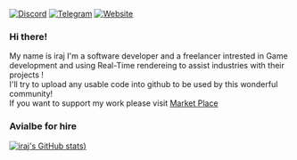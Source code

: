 [![Discord](https://img.shields.io/badge/Discord-Iraj-purple)](https://discord.com/users/Iraj#1268)
[![Telegram](https://img.shields.io/badge/Telegram-TheKenshin-blue)](https://t.me/TheKenshin)
[![Website](https://img.shields.io/badge/Website-Click-pink)](https://www.aurelion.net)

### Hi there! 
My name is iraj I'm a software developer and a freelancer intrested in Game development and using Real-Time rendereing to assist industries with their projects !  
I'll try to upload any usable code into github to be used by this wonderful community!  
If you want to support my work please visit [Market Place](https://www.unrealengine.com/marketplace/en-US/profile/Aurelion)  

### Avialbe for hire 

[![iraj's GitHub stats](https://github-readme-stats.vercel.app/api?username=irajsb&theme=tokyonight&rank_icon=github))]()

